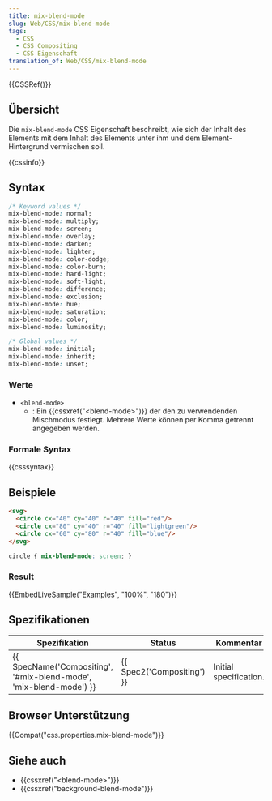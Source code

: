 ```yaml
---
title: mix-blend-mode
slug: Web/CSS/mix-blend-mode
tags:
  - CSS
  - CSS Compositing
  - CSS Eigenschaft
translation_of: Web/CSS/mix-blend-mode
---
```

{{CSSRef()}}

## Übersicht

Die `mix-blend-mode` CSS Eigenschaft beschreibt, wie sich der Inhalt des Elements mit dem Inhalt des Elements unter ihm und dem Element-Hintergrund vermischen soll.

{{cssinfo}}

## Syntax

```css
/* Keyword values */
mix-blend-mode: normal;
mix-blend-mode: multiply;
mix-blend-mode: screen;
mix-blend-mode: overlay;
mix-blend-mode: darken;
mix-blend-mode: lighten;
mix-blend-mode: color-dodge;
mix-blend-mode: color-burn;
mix-blend-mode: hard-light;
mix-blend-mode: soft-light;
mix-blend-mode: difference;
mix-blend-mode: exclusion;
mix-blend-mode: hue;
mix-blend-mode: saturation;
mix-blend-mode: color;
mix-blend-mode: luminosity;

/* Global values */
mix-blend-mode: initial;
mix-blend-mode: inherit;
mix-blend-mode: unset;
```

### Werte

- `<blend-mode>`
  - : Ein {{cssxref("&lt;blend-mode&gt;")}} der den zu verwendenden Mischmodus festlegt. Mehrere Werte können per Komma getrennt angegeben werden.

### Formale Syntax

{{csssyntax}}

## Beispiele

```html
<svg>
  <circle cx="40" cy="40" r="40" fill="red"/>
  <circle cx="80" cy="40" r="40" fill="lightgreen"/>
  <circle cx="60" cy="80" r="40" fill="blue"/>
</svg>
```

```css
circle { mix-blend-mode: screen; }
```

### Result

{{EmbedLiveSample("Examples", "100%", "180")}}

## Spezifikationen

| Spezifikation                                                                            | Status                               | Kommentar              |
| ---------------------------------------------------------------------------------------- | ------------------------------------ | ---------------------- |
| {{ SpecName('Compositing', '#mix-blend-mode', 'mix-blend-mode') }} | {{ Spec2('Compositing') }} | Initial specification. |

## Browser Unterstützung

{{Compat("css.properties.mix-blend-mode")}}

## Siehe auch

- {{cssxref("&lt;blend-mode&gt;")}}
- {{cssxref("background-blend-mode")}}

